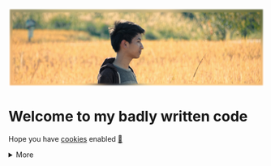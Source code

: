 [![Cover Banner](cover.png)](https://featherbear.cc)


# Welcome to my badly written code

Hope you have [cookies](https://youtu.be/yX8yrOAjfKM?t=85) enabled [🍪](https://youtu.be/yX8yrOAjfKM?t=85)

<details>
<summary>More</summary>

[🌏](https://featherbear.cc/) [Website](https://featherbear.cc/)  
[🧑](https://featherbear.cc/about) [About Me](https://featherbear.cc/about)  
[📑](https://featherbear.cc/blog/) [Ramblings](https://featherbear.cc/blog/)  

---

<s>Part time sound engineer, part time cyber-something, full time kid</s>  
<s>I write software and tinker with hardware related to audio, video, and networks.</s>  

> **Here, <u>[click](https://featherbear.cc/about)</u>. 👈**
</details>

<!-- weee -->
